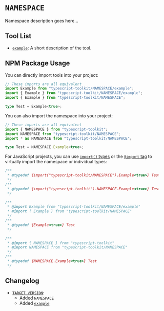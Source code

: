 # `NAMESPACE`
Namespace description goes here...


## Tool List
- [`example`](./example/): A short description of the tool.


## NPM Package Usage
You can directly import tools into your project:
```ts
// These imports are all equivalent
import Example from "typescript-toolkit/NAMESPACE/example";
import { Example } from "typescript-toolkit/NAMESPACE/example";
import { Example } from "typescript-toolkit/NAMESPACE";

type Test = Example<true>;
```

You can also import the namespace into your project:
```ts
// These imports are all equivalent
import { NAMESPACE } from "typescript-toolkit";
import NAMESPACE from "typescript-toolkit/NAMESPACE";
import * as NAMESPACE from "typescript-toolkit/NAMESPACE";

type Test = NAMESPACE.Example<true>;
```

For JavaScript projects, you can use [`import()` types](https://www.typescriptlang.org/docs/handbook/modules/reference.html#import-types) or the [`@import` tag](https://www.typescriptlang.org/docs/handbook/jsdoc-supported-types.html#import) to virtually import the namespace or individual types:
```js
/**
 * @typedef {import("typescript-toolkit/NAMESPACE").Example<true>} Test
 */
/**
 * @typedef {import("typescript-toolkit").NAMESPACE.Example<true>} Test
 */

/**
 * @import Example from "typescript-toolkit/NAMESPACE/example"
 * @import { Example } from "typescript-toolkit/NAMESPACE"
 */
/**
 * @typedef {Example<true>} Test
 */

/**
 * @import { NAMESPACE } from "typescript-toolkit"
 * @import NAMESPACE from "typescript-toolkit/NAMESPACE"
 */
/**
 * @typedef {NAMESPACE.Example<true>} Test
 */
```


## Changelog
- [`TARGET_VERSION`](https://github.com/FusedKush/typescript-toolkit/releases/TARGET_VERSION):
  - Added `NAMESPACE`
  - Added [`example`](./example/)
